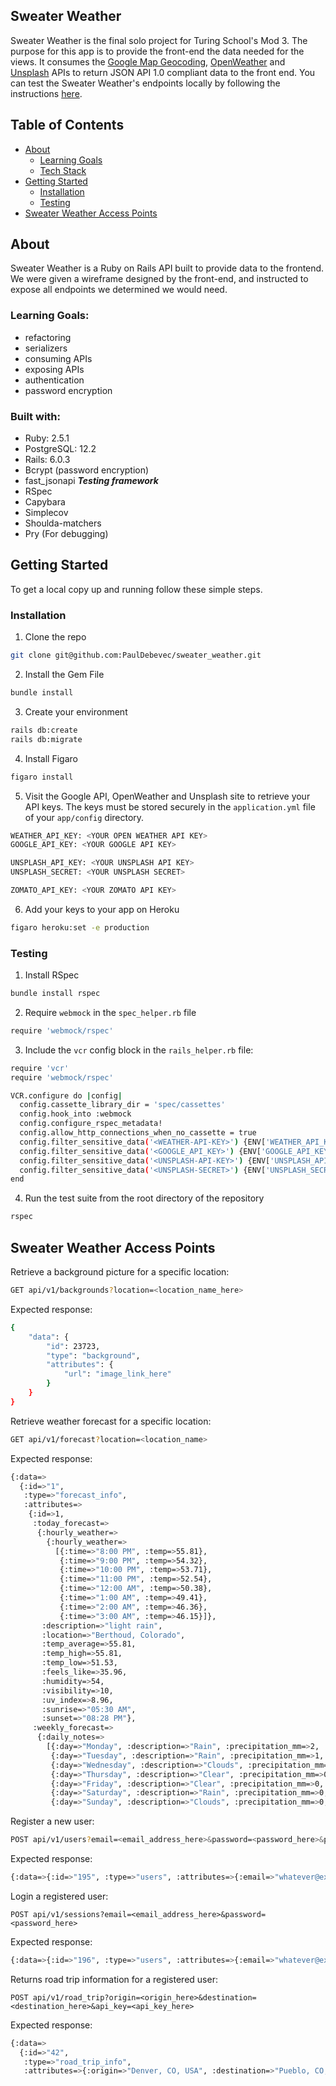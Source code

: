 
## Sweater Weather
  
Sweater Weather is the final solo project for Turing School's Mod 3. The purpose for this app is to provide the front-end the data needed for the views. It consumes the [Google Map Geocoding](https://developers.google.com/maps/documentation), [OpenWeather](https://openweathermap.org/api/one-call-api) and [Unsplash](https://unsplash.com/documentation) APIs to return JSON API 1.0 compliant data to the front end. You can test the Sweater Weather's endpoints locally by following the instructions [here](#getting-started).

## Table of Contents

* [About](#about)
  * [Learning Goals](#learning-goals)
  * [Tech Stack](#tech-stack)
* [Getting Started](#getting-started)
  * [Installation](#installation)
  * [Testing](#testing)
* [Sweater Weather Access Points](#sweater-weather-access-points)

## About

Sweater Weather is a Ruby on Rails API built to provide data to the frontend. We were given a wireframe designed by the front-end, and instructed to expose all endpoints we determined we would need.

### Learning Goals: 

- refactoring
- serializers
- consuming APIs
- exposing APIs
- authentication
- password encryption

### Built with:

- Ruby: 2.5.1
- PostgreSQL: 12.2
- Rails: 6.0.3
- Bcrypt (password encryption)
- fast_jsonapi
***Testing framework***
- RSpec
- Capybara
- Simplecov
- Shoulda-matchers
- Pry (For debugging)

## Getting Started

To get a local copy up and running follow these simple steps.

### Installation

1. Clone the repo
```sh
git clone git@github.com:PaulDebevec/sweater_weather.git
```
2. Install the Gem File
```sh
bundle install
```
3. Create your environment
```sh
rails db:create
rails db:migrate
```
4. Install Figaro
```sh
figaro install
```
5. Visit the Google API, OpenWeather and Unsplash site to retrieve your API keys. The keys must be stored securely in the `application.yml` file of your `app/config` directory.

```sh
WEATHER_API_KEY: <YOUR OPEN WEATHER API KEY>
GOOGLE_API_KEY: <YOUR GOOGLE API KEY>

UNSPLASH_API_KEY: <YOUR UNSPLASH API KEY>
UNSPLASH_SECRET: <YOUR UNSPLASH SECRET>

ZOMATO_API_KEY: <YOUR ZOMATO API KEY>
```
6. Add your keys to your app on Heroku 

```sh
figaro heroku:set -e production
```

### Testing

1. Install RSpec

```sh
bundle install rspec
```
2. Require `webmock` in the `spec_helper.rb` file

```sh
require 'webmock/rspec'
```

3. Include the `vcr` config block in the `rails_helper.rb` file:

```sh 
require 'vcr'
require 'webmock/rspec'

VCR.configure do |config|
  config.cassette_library_dir = 'spec/cassettes'
  config.hook_into :webmock
  config.configure_rspec_metadata!
  config.allow_http_connections_when_no_cassette = true
  config.filter_sensitive_data('<WEATHER-API-KEY>') {ENV['WEATHER_API_KEY']}
  config.filter_sensitive_data('<GOOGLE_API_KEY>') {ENV['GOOGLE_API_KEY']}
  config.filter_sensitive_data('<UNSPLASH-API-KEY>') {ENV['UNSPLASH_API_KEY']}
  config.filter_sensitive_data('<UNSPLASH-SECRET>') {ENV['UNSPLASH_SECRET']}
end
```
4. Run the test suite from the root directory of the repository

```sh
rspec
```

## Sweater Weather Access Points 

Retrieve a background picture for a specific location:
```sh
GET api/v1/backgrounds?location=<location_name_here>
```
Expected response: 
```sh
{
    "data": {
        "id": 23723,
        "type": "background",
        "attributes": {
            "url": "image_link_here"
        }
    }
}
```
Retrieve weather forecast for a specific location:
```sh
GET api/v1/forecast?location=<location_name>
```
Expected response: 
```sh
{:data=>
  {:id=>"1",
   :type=>"forecast_info",
   :attributes=>
    {:id=>1,
     :today_forecast=>
      {:hourly_weather=>
        {:hourly_weather=>
          [{:time=>"8:00 PM", :temp=>55.81},
           {:time=>"9:00 PM", :temp=>54.32},
           {:time=>"10:00 PM", :temp=>53.71},
           {:time=>"11:00 PM", :temp=>52.54},
           {:time=>"12:00 AM", :temp=>50.38},
           {:time=>"1:00 AM", :temp=>49.41},
           {:time=>"2:00 AM", :temp=>46.36},
           {:time=>"3:00 AM", :temp=>46.15}]},
       :description=>"light rain",
       :location=>"Berthoud, Colorado",
       :temp_average=>55.81,
       :temp_high=>55.81,
       :temp_low=>51.53,
       :feels_like=>35.96,
       :humidity=>54,
       :visibility=>10,
       :uv_index=>8.96,
       :sunrise=>"05:30 AM",
       :sunset=>"08:28 PM"},
     :weekly_forecast=>
      {:daily_notes=>
        [{:day=>"Monday", :description=>"Rain", :precipitation_mm=>2, :temp_high=>55.81, :temp_low=>51.53},
         {:day=>"Tuesday", :description=>"Rain", :precipitation_mm=>1, :temp_high=>68.86, :temp_low=>47.84},
         {:day=>"Wednesday", :description=>"Clouds", :precipitation_mm=>0, :temp_high=>77.92, :temp_low=>46.6},
         {:day=>"Thursday", :description=>"Clear", :precipitation_mm=>0, :temp_high=>82.9, :temp_low=>51.4},
         {:day=>"Friday", :description=>"Clear", :precipitation_mm=>0, :temp_high=>91.44, :temp_low=>55.11},
         {:day=>"Saturday", :description=>"Rain", :precipitation_mm=>0, :temp_high=>93.13, :temp_low=>60.31},
         {:day=>"Sunday", :description=>"Clouds", :precipitation_mm=>0, :temp_high=>90.45, :temp_low=>60.3}]}}}}

```
Register a new user:
```sh
POST api/v1/users?email=<email_address_here>&password=<password_here>&password_confirmation=<confirmation_password_here>
```
Expected response: 
```sh
{:data=>{:id=>"195", :type=>"users", :attributes=>{:email=>"whatever@example.com", :api_key=>"6e5da00f3e4119b1d114c685908916d8"}}}
```
Login a registered user:
```
POST api/v1/sessions?email=<email_address_here>&password=<password_here>
```
Expected response: 
```sh
{:data=>{:id=>"196", :type=>"users", :attributes=>{:email=>"whatever@example.com", :api_key=>"jij342lmk1oj5klj234KNLMn34kmKM436"}}}
```

Returns road trip information for a registered user:
```
POST api/v1/road_trip?origin=<origin_here>&destination=<destination_here>&api_key=<api_key_here>
```
Expected response: 
```sh
{:data=>
  {:id=>"42",
   :type=>"road_trip_info",
   :attributes=>{:origin=>"Denver, CO, USA", :destination=>"Pueblo, CO, USA", :travel_time=>"1 hour 48 mins", :forecast=>{:weather=>{:temp=>65.57, :description=>"clear sky"}}}}}
```
